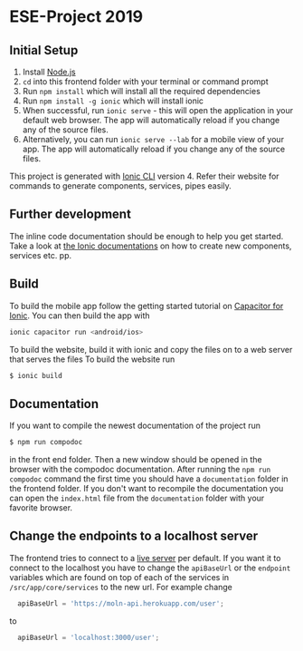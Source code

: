 # ESE-Project 2019

## Initial Setup

1. Install [Node.js](https://nodejs.org/en/)
1. `cd` into this frontend folder with your terminal or command prompt
1. Run `npm install` which will install all the required dependencies
1. Run `npm install -g ionic` which will install ionic
1. When successful, run `ionic serve` - this will open the application in your default web browser. The app will automatically reload if you change any of the source files.
1. Alternatively, you can run `ionic serve --lab` for a mobile view of your app. The app will automatically reload if you change any of the source files.

This project is generated with [Ionic CLI](https://ionicframework.com) version 4. Refer their website for commands to generate components, services, pipes easily.


## Further development 

The inline code documentation should be enough to help you get started.
Take a look at [the Ionic documentations](https://ionicframework.com/docs/) on how to create new components, services etc. pp.

## Build

To build the mobile app follow the getting started tutorial on [Capacitor for Ionic](https://capacitor.ionicframework.com/docs/getting-started/). You can then build the app with
```sh 
ionic capacitor run <android/ios>
```

To build the website, build it with ionic and copy the files on to a web server that serves the files
To build the website run
```sh
$ ionic build
```
## Documentation
If you want to compile the newest documentation of the project run
```sh
$ npm run compodoc 
```
in the front end folder. Then a new window should be opened in the browser with the compodoc documentation.
After running the `npm run compodoc` command the first time you should have a `documentation` folder in the frontend folder. If you don't want to recompile the documentation you can open the `index.html` file from the `documentation` folder with your favorite browser.

## Change the endpoints to a localhost server

The frontend tries to connect to a [live server](http://themoln.herokuapp.com) per default. If you want it to connect to the localhost you have to change the
`apiBaseUrl` or the `endpoint` variables which are found on top of each of the services in `/src/app/core/services` to the new url. 
For example change 
```js
  apiBaseUrl = 'https://moln-api.herokuapp.com/user';
```
to 
```js
  apiBaseUrl = 'localhost:3000/user';
```